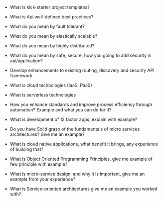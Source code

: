 * What is kick-starter project templates?

* What is Api well-defined best practices?

* What do you mean by fault tolerant?

* What do you mean by elastically scalable?

* What do you mean by highly distributed?

* What do you mean by safe, secure, how you going to add security in api/application?

* Develop enhancements to existing routing, discovery and security API framework

* What is cloud technologies (IaaS, PaaS)

* What is serverless technologies

* How you enhance standards and improve process efficiency through automation? Example and what you can do for it?

* What is development of 12 factor apps, explain with example?

* Do you have Solid grasp of the fundamentals of micro services architectures? Give me an example?

* What is cloud native applications, what benefit it brings, any experience of building that?

* What is Object Oriented Programming Principles, give  me example of few principle with example?

* What is micro-service design, and why it is important, give me an example from your experience?

* What is Service-oriented architectures give me an example you worked with?
